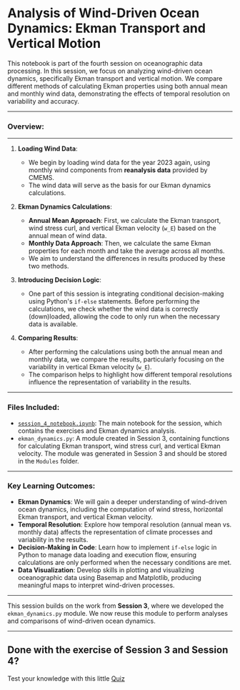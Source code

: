 # **Analysis of Wind-Driven Ocean Dynamics: Ekman Transport and Vertical Motion**

This notebook is part of the fourth session on oceanographic data processing. In this session, we focus on analyzing wind-driven ocean dynamics, specifically Ekman transport and vertical motion. We compare different methods of calculating Ekman properties using both annual mean and monthly wind data, demonstrating the effects of temporal resolution on variability and accuracy.

---

### **Overview**:
---
1. **Loading Wind Data**:
   - We begin by loading wind data for the year 2023 again, using monthly wind components from **reanalysis data** provided by CMEMS. 
   - The wind data will serve as the basis for our Ekman dynamics calculations.

2. **Ekman Dynamics Calculations**:
   - **Annual Mean Approach**: First, we calculate the Ekman transport, wind stress curl, and vertical Ekman velocity (`w_E`) based on the annual mean of wind data.
   - **Monthly Data Approach**: Then, we calculate the same Ekman properties for each month and take the average across all months.
   - We aim to understand the differences in results produced by these two methods.

3. **Introducing Decision Logic**:
   - One part of this session is integrating conditional decision-making using Python's `if-else` statements. Before performing the calculations, we check whether the wind data is correctly (down)loaded, allowing the code to only run when the necessary data is available.

4. **Comparing Results**:
   - After performing the calculations using both the annual mean and monthly data, we compare the results, particularly focusing on the variability in vertical Ekman velocity (`w_E`).
   - The comparison helps to highlight how different temporal resolutions influence the representation of variability in the results.

---

### Files Included:

- [`session_4_notebook.ipynb`](/Session4_EkmanAnalysis/session_4_notebook.ipynb): The main notebook for the session, which contains the exercises and Ekman dynamics analysis.
- `ekman_dynamics.py`: A module created in Session 3, containing functions for calculating Ekman transport, wind stress curl, and vertical Ekman velocity. The module was generated in Session 3 and should be stored in the `Modules` folder.

---

### **Key Learning Outcomes**:

- **Ekman Dynamics**: We will gain a deeper understanding of wind-driven ocean dynamics, including the computation of wind stress, horizontal Ekman transport, and vertical Ekman velocity.
- **Temporal Resolution**: Explore how temporal resolution (annual mean vs. monthly data) affects the representation of climate processes and variability in the results.
- **Decision-Making in Code**: Learn how to implement `if-else` logic in Python to manage data loading and execution flow, ensuring calculations are only performed when the necessary conditions are met.
- **Data Visualization**: Develop skills in plotting and visualizing oceanographic data using Basemap and Matplotlib, producing meaningful maps to interpret wind-driven processes.

---

This session builds on the work from **Session 3**, where we developed the `ekman_dynamics.py` module. We now reuse this module to perform analyses and comparisons of wind-driven ocean dynamics.

---

## Done with the exercise of Session 3 and Session 4? 

Test your knowledge with this little [Quiz](https://stemjulescoast.github.io/QuizCollection/HCUquiz_ODP2.html)